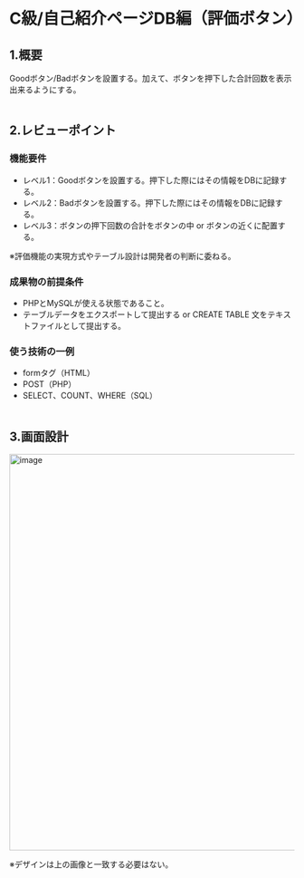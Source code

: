 # C級/自己紹介ページDB編（評価ボタン）

## 1.概要
Goodボタン/Badボタンを設置する。加えて、ボタンを押下した合計回数を表示出来るようにする。
<br><br>

## 2.レビューポイント
### 機能要件
* レベル1：Goodボタンを設置する。押下した際にはその情報をDBに記録する。
* レベル2：Badボタンを設置する。押下した際にはその情報をDBに記録する。
* レベル3：ボタンの押下回数の合計をボタンの中 or ボタンの近くに配置する。

※評価機能の実現方式やテーブル設計は開発者の判断に委ねる。

### 成果物の前提条件
* PHPとMySQLが使える状態であること。
* テーブルデータをエクスポートして提出する or CREATE TABLE 文をテキストファイルとして提出する。

### 使う技術の一例
* formタグ（HTML）
* POST（PHP）
* SELECT、COUNT、WHERE（SQL）
<br><br>

## 3.画面設計
<img width="700" alt="image" src="https://github.com/ppf-academy/class-c-01-06/blob/main/image/SelfIntroduction6_layoutmap.png">

※デザインは上の画像と一致する必要はない。
